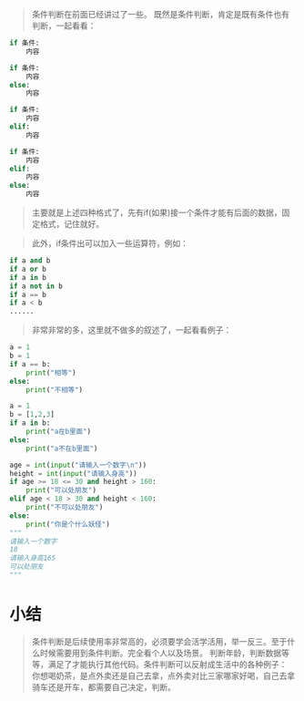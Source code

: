 > 条件判断在前面已经讲过了一些。
> 既然是条件判断，肯定是既有条件也有判断，一起看看：

```python
if 条件:
	内容

if 条件:
	内容
else:
	内容

if 条件:
	内容
elif:
	内容

if 条件:
	内容
elif:
	内容
else:
	内容
```
> 主要就是上述四种格式了，先有if(如果)接一个条件才能有后面的数据，固定格式，记住就好。

> 此外，if条件出可以加入一些运算符，例如：

```python
if a and b
if a or b
if a in b
if a not in b
if a == b
if a < b
......
```
> 非常非常的多，这里就不做多的叙述了，一起看看例子：

```python
a = 1
b = 1
if a == b:
    print("相等")
else:
    print("不相等")
```
```python
a = 1
b = [1,2,3]
if a in b:
    print("a在b里面")
else:
    print("a不在b里面")
```
```python
age = int(input("请输入一个数字\n"))
height = int(input("请输入身高"))
if age >= 18 <= 30 and height > 160:
    print("可以处朋友")
elif age < 18 > 30 and height < 160:
    print("不可以处朋友")
else:
    print("你是个什么妖怪")
"""
请输入一个数字
18
请输入身高165
可以处朋友
"""
```
# 小结
> 条件判断是后续使用率非常高的，必须要学会活学活用，举一反三。至于什么时候需要用到条件判断。完全看个人以及场景。
> 判断年龄，判断数据等等，满足了才能执行其他代码。条件判断可以反射成生活中的各种例子：
> 你想喝奶茶，是点外卖还是自己去拿，点外卖对比三家哪家好喝，自己去拿骑车还是开车，都需要自己决定，判断。

